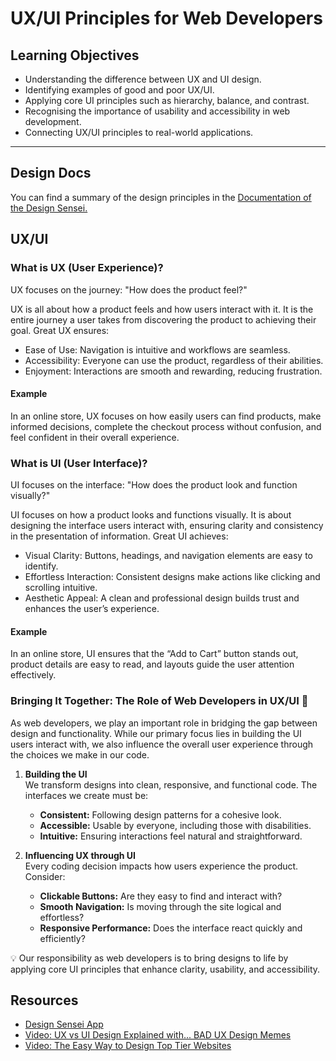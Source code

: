 # UX/UI Principles for Web Developers

## Learning Objectives

- Understanding the difference between UX and UI design.
- Identifying examples of good and poor UX/UI.
- Applying core UI principles such as hierarchy, balance, and contrast.
- Recognising the importance of usability and accessibility in web development.
- Connecting UX/UI principles to real-world applications.

---

## Design Docs

You can find a summary of the design principles in the [Documentation of the Design Sensei.](https://web-design-sensei.vercel.app/documentation)

## UX/UI

### What is UX (User Experience)?

UX focuses on the journey: "How does the product feel?"

UX is all about how a product feels and how users interact with it. It is the entire journey a user takes from discovering the product to achieving their goal. Great UX ensures:

- Ease of Use: Navigation is intuitive and workflows are seamless.
- Accessibility: Everyone can use the product, regardless of their abilities.
- Enjoyment: Interactions are smooth and rewarding, reducing frustration.

#### Example

In an online store, UX focuses on how easily users can find products, make informed decisions, complete the checkout process without confusion, and feel confident in their overall experience.

### What is UI (User Interface)?

UI focuses on the interface: "How does the product look and function visually?"

UI focuses on how a product looks and functions visually. It is about designing the interface users interact with, ensuring clarity and consistency in the presentation of information. Great UI achieves:

- Visual Clarity: Buttons, headings, and navigation elements are easy to identify.
- Effortless Interaction: Consistent designs make actions like clicking and scrolling intuitive.
- Aesthetic Appeal: A clean and professional design builds trust and enhances the user’s experience.

#### Example

In an online store, UI ensures that the “Add to Cart” button stands out, product details are easy to read, and layouts guide the user attention effectively.

### Bringing It Together: The Role of Web Developers in UX/UI 🤝

As web developers, we play an important role in bridging the gap between design and functionality. While our primary focus lies in building the UI users interact with, we also influence the overall user experience through the choices we make in our code.

1. **Building the UI**  
   We transform designs into clean, responsive, and functional code. The interfaces we create must be:

   - **Consistent:** Following design patterns for a cohesive look.
   - **Accessible:** Usable by everyone, including those with disabilities.
   - **Intuitive:** Ensuring interactions feel natural and straightforward.

2. **Influencing UX through UI**  
   Every coding decision impacts how users experience the product. Consider:
   - **Clickable Buttons:** Are they easy to find and interact with?
   - **Smooth Navigation:** Is moving through the site logical and effortless?
   - **Responsive Performance:** Does the interface react quickly and efficiently?

💡 Our responsibility as web developers is to bring designs to life by applying core UI principles that enhance clarity, usability, and accessibility.

## Resources

- [Design Sensei App](https://www.web-design-sensei.vercel.app)
- [Video: UX vs UI Design Explained with... BAD UX Design Memes](https://www.youtube.com/watch?v=6chQ6JZpvTQ)
- [Video: The Easy Way to Design Top Tier Websites](https://www.youtube.com/watch?v=qyomWr_C_jA)
